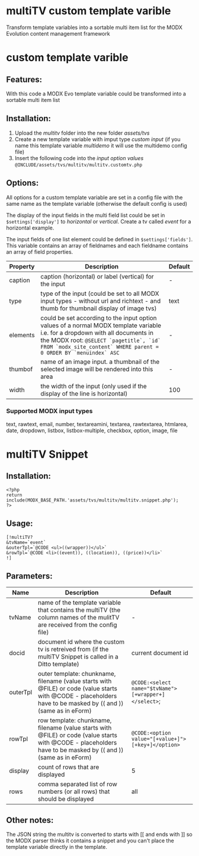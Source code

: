 multiTV custom template varible
================================================================================

Transform template variables into a sortable multi item list for the MODX Evolution content management framework

custom template varible
================================================================================

Features:
--------------------------------------------------------------------------------
With this code a MODX Evo template variable could be transformed into a sortable multi item list
  
Installation:
--------------------------------------------------------------------------------
1. Upload the *multitv* folder into the new folder *assets/tvs*
2. Create a new template variable with imput type *custom input* (if you name 
this template variable *multidemo* it will use the multidemo config file)
3. Insert the following code into the *input option values* 
`@INCLUDE/assets/tvs/multitv/multitv.customtv.php`

Options:
--------------------------------------------------------------------------------
All options for a custom template variable are set in a config file with the same name as the template variable (otherwise the default config is used)

The display of the input fields in the multi field list could be set in `$settings['display']` to *horizontal* or *vertical*. Create a tv called *event* for a horizontal example.

The input fields of one list element could be defined in `$settings['fields']`. This variable contains an array of fieldnames and each fieldname contains an array of field properties.

Property | Description | Default
---- | ----------- | -------
caption | caption (horizontal) or label (vertical) for the input | -
type | type of the input (could be set to all MODX input types - without url and richtext - and thumb for thumbnail display of image tvs) | text
elements | could be set according to the input option values of a normal MODX template variable i.e. for a dropdown with all documents in the MODX root: ``@SELECT `pagetitle`, `id` FROM `modx_site_content` WHERE parent = 0 ORDER BY `menuindex` ASC`` | -
thumbof | name of an image input. a thumbnail of the selected image will be rendered into this area | -
width | the width of the input (only used if the display of the line is horizontal) | 100

### Supported MODX input types
text, rawtext, email, number, textareamini, textarea, rawtextarea, htmlarea, date, dropdown, listbox, listbox-multiple, checkbox, option, image, file

multiTV Snippet
================================================================================

Installation:
--------------------------------------------------------------------------------

    <?php
    return include(MODX_BASE_PATH.'assets/tvs/multitv/multitv.snippet.php');
    ?>

Usage:
--------------------------------------------------------------------------------

    [!multiTV?
    &tvName=`event`
    &outerTpl=`@CODE <ul>((wrapper))</ul>`
    &rowTpl=`@CODE <li>((event)), ((location)), ((price))</li>`
    !]

Parameters:
--------------------------------------------------------------------------------

Name | Description | Default
---- | ----------- | -------
tvName | name of the template variable that contains the multiTV (the column names of the mulitTV are received from the config file) | -
docid | document id where the custom tv is retreived from (if the multiTV Snippet is called in a Ditto template) | current document id
outerTpl | outer template: chunkname, filename (value starts with @FILE) or code (value starts with @CODE - placeholders have to be masked by (( and )) (same as in eForm) | `@CODE:<select name="$tvName">[+wrapper+]</select>`;
rowTpl | row template: chunkname, filename (value starts with @FILE) or code (value starts with @CODE - placeholders have to be masked by (( and )) (same as in eForm) | `@CODE:<option value="[+value+]">[+key+]</option>`
display | count of rows that are displayed | 5
rows | comma separated list of row numbers (or all rows) that should be displayed | all

Other notes:
--------------------------------------------------------------------------------
The JSON string the multitv is converted to starts with [[ and ends with ]] so the MODX parser thinks it contains a snippet and you can't place the template variable directly in the template.
